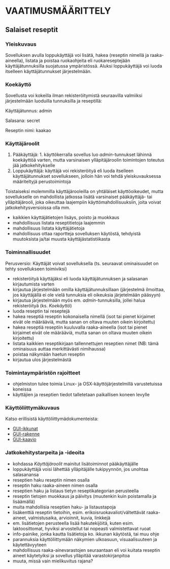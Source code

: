 # VAATIMUSMÄÄRITTELY

## Salaiset reseptit


### Yleiskuvaus

Sovelluksen avulla loppukäyttäjä voi lisätä, hakea (reseptin nimellä ja raaka-aineella), listata ja poistaa ruokaohjeita eli ruokareseptejään käyttäjätunnuksilla suojatussa ympäristössä. Aluksi loppukäyttäjä voi luoda itselleen käyttäjätunnukset järjestelmään.


### Koekäyttö

Sovellusta voi kokeilla ilman rekisteröitymistä seuraavilla valmiiksi järjestelmään luoduilla tunnuksilla ja reseptillä:

Käyttäjätunnus: admin

Salasana: secret

Reseptin nimi: kaakao


### Käyttäjäroolit

1. Pääkäyttäjä: 1. käyttökerralla sovellus luo _admin_-tunnukset lähinnä koekäyttöä varten, mutta varsinaisen ylläpitäjäroolin toimintojen toteutus jää jatkokehitykselle
1. Loppukäyttäjä: käyttäjä voi rekisteröityä eli luoda itselleen käyttäjätunnukset sovellukseen, jolloin hän voi tehdä yleiskuvauksessa määriteltyjä perustoimintoja

Toistaiseksi molemmilla käyttäjärooleilla on yhtäläiset käyttöoikeudet, mutta sovellukselle on mahdollista jatkossa lisätä varsinaiset pääkäyttäjä- tai ylläpitäjärooli, joka oikeuttaa laajempiin käyttömahdollisuuksiin, joita voivat jatkokehitysversioissa olla mm.
* kaikkien käyttäjätietojen lisäys, poisto ja muokkaus
* mahdollisuus listata reseptitietoja laajemmin
* mahdollisuus listata käyttäjätietoja
* mahdollisuus ottaa raportteja sovelluksen käytöstä, tehdyistä muutoksista ja/tai muusta käyttäjästatistiikasta


### Toiminnallisuudet

Perusversio: Käyttäjät voivat sovelluksella (ts. seuraavat ominaisuudet on tehty sovellukseen toimiviksi)
* rekisteröityä käyttäjäksi eli luoda käyttäjätunnuksen ja salasanan kirjautumista varten
* kirjautua järjestelmään omilla käyttäjätunnuksillaan (järjestelmä ilmoittaa, jos käyttäjällä ei ole vielä tunnuksia eli oikeuksia järjetelmään pääsyyn) 
* kirjautua järjestelmään myös em. _admin_-tunnuksilla, jollei halua rekisteröityä (ks. _Koekäyttö_) 
* luoda reseptin tai reseptejä 
* hakea reseptiä reseptin kokonaisella nimellä (isot tai pienet kirjaimet eivät ole määrääviä, mutta sanan on oltava muuten oikein kirjoitettu)
* hakea reseptiä reseptiin kuuluvalla raaka-aineella (isot tai pienet kirjaimet eivät ole määrääviä, mutta sanan on oltava muuten oikein kirjoitettu)
* listata kaikkien reseptikirjaan tallennettujen reseptien nimet (NB: tämä ominaisuus auttaa merkittävästi nimihaussa)
* poistaa näkymään haetun reseptin
* kirjautua ulos järjestelmästä

    
### Toimintaympäristön rajoitteet

* ohjelmiston tulee toimia Linux- ja OSX-käyttöjärjestelmillä varustetuissa koneissa
* käyttäjien ja reseptien tiedot talletetaan paikallisen koneen levylle
    
   
### Käyttöliittymäkuvaus

Katso erillisistä käyttöliittymädokumenteista:
* [GUI-ikkunat](https://github.com/a-bzzzz/ot-harjoitustyo/blob/master/dokumentaatio/GUI/GUI-ikkunat.pdf)
* [GUI-rakenne](https://github.com/a-bzzzz/ot-harjoitustyo/blob/master/dokumentaatio/GUI/GUI-rakenne.md)
* [GUI-kaavio](https://github.com/a-bzzzz/ot-harjoitustyo/blob/master/dokumentaatio/GUI/GUI-kaavio.pdf)
    
    
### Jatkokehitystarpeita ja -ideoita

* kohdassa _Käyttäjäroolit_ mainitut lisätoiminnot pääkäyttäjälle
* loppukäyttäjä voisi lähettää ylläpitäjälle tukipyynnön, jos unohtaa salasanansa
* reseptien haku reseptin nimen osalla
* reseptin haku raaka-aineen nimen osalla
* reseptien haku ja listaus tietyn reseptikategorian perusteella
* reseptin tietojen muokkaus ja päivitys (muutenkin kuin poistamalla ja lisäämällä)
* muita mahdollisia reseptien haku- ja listaustapoja
* lisäkenttiä reseptin tietoihin, esim. erikoisruokavaliot/vältettävät raaka-aineet, valmistusaika, arvioinnit, kuvia, linkkejä
* em. lisätietojen perusteella lisää hakutekijöitä, kuten esim. laktoosittomat, hyviksi arvostellut tai nopeasti valmistettavat ruoat
* info-painike, jonka kautta lisätietoja ko. ikkunan käytöstä, tai muu ohje
* parannuksia käyttöliittymään näkymien ulkoasuun, visuaalisuuteen ja käytettävyyteen
* mahdollisuus raaka-ainevarastojen seuraantaan eli voi kuitata reseptin aineet käytetyiksi ja sovellus ylläpitää varastokirjanpitoa
* muuta, missä vain mielikuvitus rajana?

